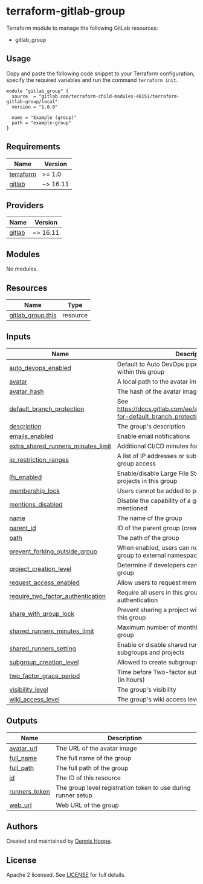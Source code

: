 # terraform-gitlab-group

Terraform module to manage the following GitLab resources:

* gitlab_group

## Usage

Copy and paste the following code snippet to your Terraform configuration,
specify the required variables and run the command `terraform init`.

```hcl
module "gitlab_group" {
  source  = "gitlab.com/terraform-child-modules-48151/terraform-gitlab-group/local"
  version = "1.0.0"

  name = "Example (group)"
  path = "example-group"
}
```

<!-- BEGINNING OF PRE-COMMIT-TERRAFORM DOCS HOOK -->
## Requirements

| Name | Version |
|------|---------|
| <a name="requirement_terraform"></a> [terraform](#requirement\_terraform) | >= 1.0 |
| <a name="requirement_gitlab"></a> [gitlab](#requirement\_gitlab) | ~> 16.11 |

## Providers

| Name | Version |
|------|---------|
| <a name="provider_gitlab"></a> [gitlab](#provider\_gitlab) | ~> 16.11 |

## Modules

No modules.

## Resources

| Name | Type |
|------|------|
| [gitlab_group.this](https://registry.terraform.io/providers/gitlabhq/gitlab/latest/docs/resources/group) | resource |

## Inputs

| Name | Description | Type | Default | Required |
|------|-------------|------|---------|:--------:|
| <a name="input_auto_devops_enabled"></a> [auto\_devops\_enabled](#input\_auto\_devops\_enabled) | Default to Auto DevOps pipeline for all projects within this group | `bool` | `false` | no |
| <a name="input_avatar"></a> [avatar](#input\_avatar) | A local path to the avatar image to upload | `string` | `null` | no |
| <a name="input_avatar_hash"></a> [avatar\_hash](#input\_avatar\_hash) | The hash of the avatar image | `string` | `null` | no |
| <a name="input_default_branch_protection"></a> [default\_branch\_protection](#input\_default\_branch\_protection) | See https://docs.gitlab.com/ee/api/groups.html#options-for-default_branch_protection | `number` | `2` | no |
| <a name="input_description"></a> [description](#input\_description) | The group's description | `string` | `null` | no |
| <a name="input_emails_enabled"></a> [emails\_enabled](#input\_emails\_enabled) | Enable email notifications | `bool` | `true` | no |
| <a name="input_extra_shared_runners_minutes_limit"></a> [extra\_shared\_runners\_minutes\_limit](#input\_extra\_shared\_runners\_minutes\_limit) | Additional CI/CD minutes for this group | `number` | `null` | no |
| <a name="input_ip_restriction_ranges"></a> [ip\_restriction\_ranges](#input\_ip\_restriction\_ranges) | A list of IP addresses or subnet masks to restrict group access | `list(string)` | `[]` | no |
| <a name="input_lfs_enabled"></a> [lfs\_enabled](#input\_lfs\_enabled) | Enable/disable Large File Storage (LFS) for the projects in this group | `bool` | `true` | no |
| <a name="input_membership_lock"></a> [membership\_lock](#input\_membership\_lock) | Users cannot be added to projects in this group | `bool` | `false` | no |
| <a name="input_mentions_disabled"></a> [mentions\_disabled](#input\_mentions\_disabled) | Disable the capability of a group from getting mentioned | `bool` | `false` | no |
| <a name="input_name"></a> [name](#input\_name) | The name of the group | `string` | n/a | yes |
| <a name="input_parent_id"></a> [parent\_id](#input\_parent\_id) | ID of the parent group (creates a nested group) | `number` | `null` | no |
| <a name="input_path"></a> [path](#input\_path) | The path of the group | `string` | n/a | yes |
| <a name="input_prevent_forking_outside_group"></a> [prevent\_forking\_outside\_group](#input\_prevent\_forking\_outside\_group) | When enabled, users can not fork projects from this group to external namespaces | `bool` | `false` | no |
| <a name="input_project_creation_level"></a> [project\_creation\_level](#input\_project\_creation\_level) | Determine if developers can create projects in the group | `string` | `"developer"` | no |
| <a name="input_request_access_enabled"></a> [request\_access\_enabled](#input\_request\_access\_enabled) | Allow users to request member access | `bool` | `true` | no |
| <a name="input_require_two_factor_authentication"></a> [require\_two\_factor\_authentication](#input\_require\_two\_factor\_authentication) | Require all users in this group to setup Two-factor authentication | `bool` | `false` | no |
| <a name="input_share_with_group_lock"></a> [share\_with\_group\_lock](#input\_share\_with\_group\_lock) | Prevent sharing a project with another group within this group | `bool` | `false` | no |
| <a name="input_shared_runners_minutes_limit"></a> [shared\_runners\_minutes\_limit](#input\_shared\_runners\_minutes\_limit) | Maximum number of monthly CI/CD minutes for this group | `number` | `null` | no |
| <a name="input_shared_runners_setting"></a> [shared\_runners\_setting](#input\_shared\_runners\_setting) | Enable or disable shared runners for a group’s subgroups and projects | `string` | `"enabled"` | no |
| <a name="input_subgroup_creation_level"></a> [subgroup\_creation\_level](#input\_subgroup\_creation\_level) | Allowed to create subgroups | `string` | `"maintainer"` | no |
| <a name="input_two_factor_grace_period"></a> [two\_factor\_grace\_period](#input\_two\_factor\_grace\_period) | Time before Two-factor authentication is enforced (in hours) | `number` | `48` | no |
| <a name="input_visibility_level"></a> [visibility\_level](#input\_visibility\_level) | The group's visibility | `string` | `"private"` | no |
| <a name="input_wiki_access_level"></a> [wiki\_access\_level](#input\_wiki\_access\_level) | The group's wiki access level | `string` | `"enabled"` | no |

## Outputs

| Name | Description |
|------|-------------|
| <a name="output_avatar_url"></a> [avatar\_url](#output\_avatar\_url) | The URL of the avatar image |
| <a name="output_full_name"></a> [full\_name](#output\_full\_name) | The full name of the group |
| <a name="output_full_path"></a> [full\_path](#output\_full\_path) | The full path of the group |
| <a name="output_id"></a> [id](#output\_id) | The ID of this resource |
| <a name="output_runners_token"></a> [runners\_token](#output\_runners\_token) | The group level registration token to use during runner setup |
| <a name="output_web_url"></a> [web\_url](#output\_web\_url) | Web URL of the group |
<!-- END OF PRE-COMMIT-TERRAFORM DOCS HOOK -->

## Authors

Created and maintained by [Dennis Hoppe](https://gitlab.com/dhoppe).

## License

Apache 2 licensed. See [LICENSE](LICENSE) for full details.
